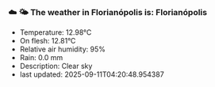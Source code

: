 ### ☁️ 🌤️  The weather in Florianópolis is: Florianópolis

- Temperature: 12.98°C
- On flesh: 12.81°C
- Relative air humidity: 95%
- Rain: 0.0 mm
- Description: Clear sky
- last updated: 2025-09-11T04:20:48.954387
